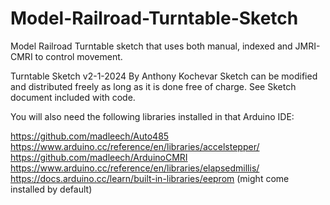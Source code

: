 # Model-Railroad-Turntable-Sketch
Model Railroad Turntable sketch that uses both manual, indexed and JMRI-CMRI to control movement.

Turntable Sketch v2-1-2024
By Anthony Kochevar
Sketch can be modified and distributed freely as long as it is done free of charge.  See Sketch document included with code.

You will also need the following libraries installed in that Arduino IDE:

https://github.com/madleech/Auto485
https://www.arduino.cc/reference/en/libraries/accelstepper/
https://github.com/madleech/ArduinoCMRI
https://www.arduino.cc/reference/en/libraries/elapsedmillis/
https://docs.arduino.cc/learn/built-in-libraries/eeprom  (might come installed by default)

